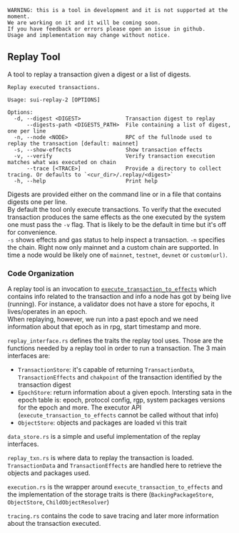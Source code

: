     WARNING: this is a tool in development and it is not supported at the moment.
    We are working on it and it will be coming soon.
    If you have feedback or errors please open an issue in github.
    Usage and implementation may change without notice.

## Replay Tool
A tool to replay a transaction given a digest or a list of digests.
```
Replay executed transactions.

Usage: sui-replay-2 [OPTIONS]

Options:
  -d, --digest <DIGEST>              Transaction digest to replay
      --digests-path <DIGESTS_PATH>  File containing a list of digest, one per line
  -n, --node <NODE>                  RPC of the fullnode used to replay the transaction [default: mainnet]
  -s, --show-effects                 Show transaction effects
  -v, --verify                       Verify transaction execution matches what was executed on chain
      --trace [<TRACE>]              Provide a directory to collect tracing. Or defaults to `<cur_dir>/.replay/<digest>`
  -h, --help                         Print help
```
Digests are provided either on the command line or in a file that contains digests one per line.<br>
By default the tool only execute transactions. To verify that the executed transaction produces
the same effects as the one executed by the system one must pass the `-v` flag. That is likely to be 
the default in time but it's off for convenience.<br>
`-s` shows effects and gas status to help inspect a transaction.
`-n` specifies the chain. Right now only mainnet and a custom chain are supported. In time a node would be
likely one of `mainnet`, `testnet`, `devnet` or `custom(url)`.
### Code Organization
A replay tool is an invocation to [`execute_transaction_to_effects`](http://github.com/MystenLabs/sui/blob/main/sui-execution/src/executor.rs#L26-L53) which contains info related to the transaction and info a node has got by being live (running). For instance, a validator does not have a store for epochs, it lives/operates in an epoch. <br>
When replaying, however, we run into a past epoch and we need information about that epoch as in rpg, start timestamp and more.<br><p>
`replay_interface.rs` defines the traits the replay tool uses. Those are the functions needed
by a replay tool in order to run a transaction.
The 3 main interfaces are:
- `TransactionStore`: it's capable of returning `TransactionData`, `TransactionEffects` and `chakpoint` of the transaction identified by the transaction digest
- `EpochStore`: return information about a given epoch. Intersting sata in the epoch table is: epoch, protocol config, rgp, system packages versions for the epoch and more. The executor API (`execute_transaction_to_effects` cannot be called without that info)
- `ObjectStore`: objects and packages are loaded vi this trait
</p>
<p>

`data_store.rs` is a simple and useful implementation of the replay interfaces.
</p>
<p>

`replay_txn.rs` is where data to replay the transaction is loaded. `TransactionData` and `TransactionEffects` are handled here to retrieve the objects and packages used. 
</p>
<p>

`execution.rs` is the wrapper around `execute_transaction_to_effects` and the implementation of the storage traits
is there (`BackingPackageStore`, `ObjectStore`, `ChildObjectResolver`)
</p>
<p>

`tracing.rs` contains the code to save tracing and later more information about the transaction executed.
</p>